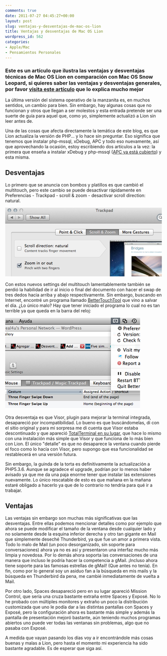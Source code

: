 ```yaml
---
comments: true
date: 2011-07-27 04:45:27+00:00
layout: post
slug: ventajas-y-desventajas-de-mac-os-lion
title: Ventajas y desventajas de Mac OS Lion
wordpress_id: 562
categories:
- Apple/Mac
- Pensamientos Personales
---
```


### Este es un artículo que ilustra las ventajas y desventajas técnicas de Mac OS Lion en comparación con Mac OS Snow Leopard, si quieres saber las ventajas y desventajas generales, por favor [visita este artículo](http://blog.unreal4u.com/2012/03/deberia-comprarme-un-mac-o-pc/) que lo explica mucho mejor


La última versión del sistema operativo de la manzanita es, en muchos sentidos, un cambio para bien. Sin embargo, hay algunas cosas que no funcionan y otros que llegan a ser molestos y esta entrada pretende ser una suerte de guía para aquel que, como yo, simplemente actualizó a Lion sin leer antes de.

Una de las cosas que afecta directamente la temática de este blog, es que Lion actualiza la versión de PHP... y lo hace sin preguntar. Eso significa que tenemos que instalar php-mssql, xDebug, APC y todo eso nuevamente, así que aprovechando la ocasión, estoy escribiendo dos artículos a la vez: la primera que enseña a instalar xDebug y php-mssql ([APC ya está cubierto](http://blog.unreal4u.com/2011/04/instalar-apc-para-php-en-snow-leopard/)) y esta misma.
<!-- more -->



## Desventajas


Lo primero que se anuncia con bombos y platillos es que cambió el multitouch, pero este cambio se puede desactivar rápidamente en Preferencias - Trackpad - scroll & zoom - desactivar scroll direction: natural.

![screen-shot-2011-07-27-at-0-01-58-295](/assets/screen-shot-2011-07-27-at-0-01-58-295.png)

Con estos nuevos settings del multitouch lamentablemente también se perdió la habilidad de ir al inicio o final del documento con hacer el swap de tres dedos hacia arriba y abajo respectivamente. Sin embargo, buscando en Internet, encontré un programa llamado [BetterTouchTool](http://blog.boastr.net/?page_id=1722) que vino a salvar el día. ¿Lo único malo? Hay que tener iniciado el programa lo cual no es tan terrible ya que queda en la barra del reloj: 

![screen-shot-2011-07-27-at-0-24-39-675](/assets/screen-shot-2011-07-27-at-0-24-39-675.png)

Otra desventaja es que Visor, plugin para mejorar la terminal integrada, desapareció por incompatibilidad. Lo bueno es que buscándomelas, di con el sitio original y para mi sorpresa me di cuenta que Visor estaba descontinuado y que apareció [TotalTerminal en su lugar](http://totalterminal.binaryage.com/), que hace lo mismo con una instalación más simple que Visor y que funciona de lo más bien con Lion. El único "detalle" es que no desaparece la ventana cuando pierde el foco como lo hacía con Visor, pero supongo que esa funcionalidad se restablecerá en una versión futura.

Sin embargo, la guinda de la torta es definitivamente la actualización a PHP5.3.6. Aunque se agradece el upgrade, podrían por lo menos haber avisado ya que me da una paja enorme tener que instalar las extensiones nuevamente. Lo único rescatable de esto es que mañana en la mañana estaré obligado a hacerlo ya que de lo contrario no tendría para qué ir a trabajar.



## Ventajas


Las ventajas sin embargo son muchas más significativas que las desventajas. Entre ellas podemos mencionar detalles como por ejemplo que ahora se puede modificar el tamaño de la ventana desde cualquier lado y no solamente desde la esquina inferior derecha y otro tan gigante en Mail que simplemente deseché Thunderbird, ya que fue un amor a primera vista.
Todo lo malo de Mail (un poco desorganizado, sin soporte para conversaciones) ahora ya no es así y presentaron una interfaz mucho más limpia y novedosa. Por lo demás ahora soporta las conversaciones de una manera que incluso le podría hacer la competencia a gMail. ¡Incluso ahora tiene soporte para las famosas estrellas de gMail! (Que antes no tenía). En fin, como por lo general soy un asiduo fan a la búsqueda en mis mails y la búsqueda en Thunderbird da pena, me cambié inmediatamente de vuelta a Mail.

Por otro lado, Spaces desapareció pero en su lugar apareció Mission Control, que sería una cruza bastante extraña entre Spaces y Exposé. No lo he probado con múltiples monitores y extraño un poco la distribución customizada que uno le podía dar a las distintas pantallas con Spaces y Exposé, pero la configuración ahora es bastante más simple y además la pantalla de presentación mejoró bastante, aún teniendo muchos programas abiertos uno puede ver todas las ventanas sin problemas, algo que no pasaba con Exposé.

A medida que vayan pasando los días voy a ir encontrándole más cosas buenas y malas a Lion, pero hasta el momento mi experiencia ha sido bastante agradable. Es de esperar que siga así.
